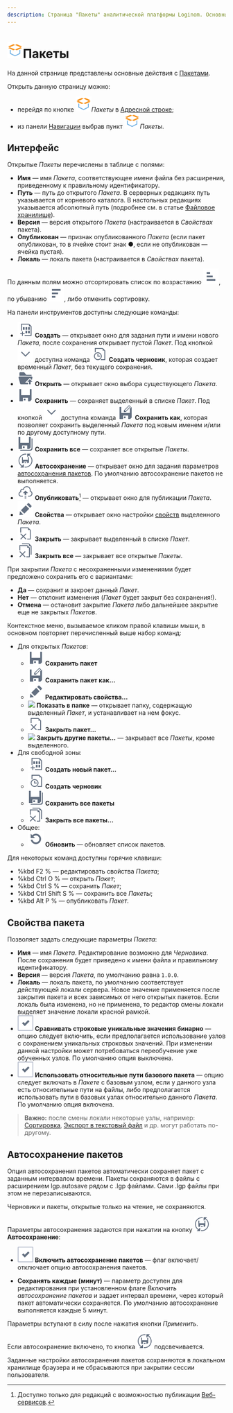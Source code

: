 ```yaml
---
description: Страница "Пакеты" аналитической платформы Loginom. Основные действия с пакетами в Loginom. Свойства пакета.
---
```

# ![ ](..\images\icons\common\system-object\package_default.svg)Пакеты

На данной странице представлены основные действия с [Пакетами](./../quick-start/package.md).

Открыть данную страницу можно:

* перейдя по кнопке ![ ](..\images\icons\common\system-object\package_default.svg)*Пакеты* в [Адресной строке](./address-bar.md);
* из панели [Навигации](./main-menu.md#navigatsiya) выбрав пункт ![ ](..\images\icons\common\system-object\package_default.svg)*Пакеты*.

## Интерфейс

Открытые *Пакеты* перечислены в таблице с полями:

* **Имя** — имя *Пакета*, соответствующее имени файла без расширения, приведенному к правильному идентификатору.
* **Путь** — путь до открытого *Пакета*. В серверных редакциях путь указывается от корневого каталога. В настольных редакциях указывается абсолютный путь (подробнее см. в статье [Файловое хранилище](./../location_user_files.md)).
* **Версия** — версия открытого *Пакета* (настраивается в *Свойствах* пакета).
* **Опубликован** — признак опубликованного *Пакета* (если пакет опубликован, то в ячейке стоит знак ●, если не опубликован — ячейка пустая).
* **Локаль** — локаль пакета (настраивается в *Свойствах* пакета).

По данным полям можно отсортировать список по возрастанию ![ ](./../images/icons/common/toolbar-controls/low-to-hight_default.svg), по убыванию ![ ](./../images/icons/common/toolbar-controls/hight-to-low_default.svg), либо отменить сортировку.

На панели инструментов доступны следующие команды:

* ![ ](..\images\icons\common\toolbar-controls\new_default.svg) **Создать** — открывает окно для задания пути и имени нового *Пакета*, после сохранения открывает пустой *Пакет*. Под кнопкой ![ ](..\images\icons\common\toolbar-controls\down_default.svg) доступна команда
![ ](..\images\icons\common\toolbar-controls\temporary_default.svg) **Создать черновик**, которая создает временный *Пакет*, без текущего сохранения.
* ![ ](..\images\icons\common\toolbar-controls\open_default.svg) **Открыть** — открывает окно выбора существующего *Пакета*.
* ![ ](..\images\icons\common\toolbar-controls\save_default.svg) **Сохранить** — сохраняет выделенный в списке *Пакет*. Под кнопкой ![ ](..\images\icons\common\toolbar-controls\down_default.svg) доступна команда ![ ](..\images\icons\common\toolbar-controls\save-as_default.svg) **Сохранить как**, которая позволяет сохранить выделенный *Пакета* под новым именем и/или по другому доступному пути.
* ![ ](..\images\icons\common\toolbar-controls\save-all_default.svg) **Сохранить все** — сохраняет все открытые *Пакеты*.
* ![ ](..\images\icons\common\toolbar-controls\toolbar-controls_18x18_auto-save_default.svg)
**Автосохранение** — открывает окно для задания параметров [автосохранения пакетов](#avtosokhranenie-paketov). По умолчанию автосохранение пакетов не выполняется.
* ![ ](..\images\icons\common\toolbar-controls\publish_default.svg) 
**Опубликовать**[^1] — открывает окно для публикации *Пакета*.
* ![ ](..\images\icons\common\toolbar-controls\edit_default.svg) **Свойства** — открывает окно настройки [свойств](#svoystva-paketa) выделенного *Пакета*.
* ![ ](..\images\icons\common\toolbar-controls\close_default.svg) **Закрыть** — закрывает выделенный в списке *Пакет*.
* ![ ](..\images\icons\common\toolbar-controls\close-all_default.svg) **Закрыть все** — закрывает все открытые *Пакеты*.

[^1]: Доступно только для редакций с возможностью публикации [Веб-сервисов](./../integration/web-services/publishing-web-service.md).

При закрытии *Пакета* с несохраненными изменениями будет предложено сохранить его с вариантами:

* **Да** — сохранит и закроет данный *Пакет*.
* **Нет** — отклонит изменения (*Пакет* будет закрыт без сохранения!).
* **Отмена** — остановит закрытие *Пакета* либо дальнейшее закрытие еще не закрытых *Пакетов*.

Контекстное меню, вызываемое кликом правой клавиши мыши, в основном повторяет перечисленный выше набор команд:

* Для открытых *Пакетов*:
  * ![ ](..\images\icons\common\toolbar-controls\save_default.svg) **Сохранить пакет**
  * ![ ](..\images\icons\common\toolbar-controls\save-as_default.svg) **Сохранить пакет как…**
  * ![ ](..\images\icons\common\toolbar-controls\edit_default.svg) **Редактировать свойства…**
  * ![ ](..\images\icons\blank.svg) **Показать в папке** — открывает папку, содержащую выделенный *Пакет*, и устанавливает на нем фокус.
  * ![ ](..\images\icons\common\toolbar-controls\close_default.svg) **Закрыть пакет…**
  * ![ ](..\images\icons\blank.svg) **Закрыть другие пакеты…** — закрывает все *Пакеты*, кроме выделенного.
* Для свободной зоны:
  * ![ ](..\images\icons\common\toolbar-controls\new_default.svg) **Создать новый пакет…**
  * ![ ](..\images\icons\common\toolbar-controls\temporary_default.svg) **Создать черновик**
  * ![ ](..\images\icons\common\toolbar-controls\save-all_default.svg) **Сохранить все пакеты**
  * ![ ](..\images\icons\common\toolbar-controls\close-all_default.svg) **Закрыть все пакеты…**
* Общее:
  * ![ ](..\images\icons\common\toolbar-controls\refresh_default.svg) **Обновить** — обновляет список пакетов.

Для некоторых команд доступны горячие клавиши:

* %kbd F2 % — редактировать свойства *Пакета*;
* %kbd Ctrl O % — открыть *Пакет*;
* %kbd Ctrl S % — сохранить *Пакет*;
* %kbd Ctrl Shift S % — сохранить все *Пакеты*;
* %kbd Alt P % — опубликовать *Пакет*.

## Свойства пакета

Позволяет задать следующие параметры *Пакета*:

* **Имя** — имя *Пакета*. Редактирование возможно для *Черновика*. После сохранения будет приведено к имени файла и правильному идентификатору.
* **Версия** — версия *Пакета*, по умолчанию равна `1.0.0`.
* **Локаль** — локаль пакета, по умолчанию соответствует действующей локали сервера. Новое значение применяется после закрытия пакета и всех зависимых от него открытых пакетов. Если локаль была изменена, но не применена, то редактор смены локали выделяет значение локали красной рамкой.
* ![ ](..\images\icons\ext\checkbox-states\checked_default.svg) **Сравнивать строковые уникальные значения бинарно** — опцию следует включить, если предполагается использование узлов с сохранением уникальных строковых значений. При изменении данной настройки может потребоваться переобучение уже обученных узлов. По умолчанию опция выключена.
* ![ ](..\images\icons\ext\checkbox-states\checked_default.svg) **Использовать относительные пути базового пакета** — опцию следует включать в *Пакете* с базовым узлом, если у данного узла есть относительные пути на файлы, либо предполагается использовать пути в базовых узлах относительно данного *Пакета*. По умолчанию опция включена.

> **Важно:** после смены локали некоторые узлы, например: [Сортировка](./../processors/transformation/sorting.md), [Экспорт в текстовый файл](./../integration/export/txt-csv.md) и др. могут работать по-другому.

## Автосохранение пакетов

Опция автосохранения пакетов автоматически сохраняет пакет с заданным интервалом времени. Пакеты сохраняются в файлы с расширением lgp.autosave рядом с .lgp файлами. Сами .lgp файлы при этом не перезаписываются.

Черновики и пакеты, открытые только на чтение, не сохраняются.

Параметры автосохранения задаются при нажатии на кнопку ![ ](..\images\icons\common\toolbar-controls\toolbar-controls_18x18_auto-save_default.svg) **Автосохранение**:

* ![ ](..\images\icons\ext\checkbox-states\checked_default.svg) **Включить автосохранение пакетов** — флаг включает/отключает опцию автосохранения пакетов.

* **Сохранять каждые (минут)** — параметр доступен для редактирования при установленном флаге *Включить автосохранение пакетов* и задает интервал времени, через который пакет автоматически сохраняется. По умолчанию автосохранение выполняется каждые 5 минут.

Параметры вступают в силу после нажатия кнопки *Применить*.

Если автосохранение включено, то кнопка ![Автосохранение](..\images\icons\common\toolbar-controls\toolbar-controls_18x18_auto-save_default.svg) подсвечивается.

Заданные настройки автосохранения пакетов сохраняются в локальном хранилище браузера и не сбрасываются при закрытии сессии пользователя.

